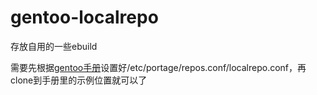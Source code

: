 # gentoo-localrepo

存放自用的一些ebuild

需要先根据[gentoo手册](https://wiki.gentoo.org/wiki/Handbook:AMD64/Portage/CustomTree#Defining_a_custom_repository)设置好/etc/portage/repos.conf/localrepo.conf，再clone到手册里的示例位置就可以了

